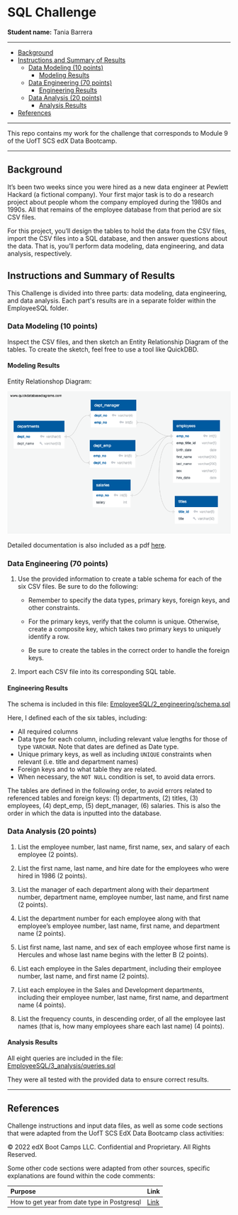 # SQL Challenge

**Student name:** Tania Barrera

---

- [Background](#background)
- [Instructions and Summary of Results](#instructions-and-summary-of-results)
  - [Data Modeling (10 points)](#data-modeling-10-points)
    - [Modeling Results](#modeling-results)
  - [Data Engineering (70 points)](#data-engineering-70-points)
    - [Engineering Results](#engineering-results)
  - [Data Analysis (20 points)](#data-analysis-20-points)
    - [Analysis Results](#analysis-results)
- [References](#references)

---

This repo contains my work for the challenge that corresponds to Module 9 of the UofT SCS edX Data Bootcamp.

---

## Background

It’s been two weeks since you were hired as a new data engineer at Pewlett Hackard (a fictional company). Your first major task is to do a research project about people whom the company employed during the 1980s and 1990s. All that remains of the employee database from that period are six CSV files.

For this project, you’ll design the tables to hold the data from the CSV files, import the CSV files into a SQL database, and then answer questions about the data. That is, you’ll perform data modeling, data engineering, and data analysis, respectively.

## Instructions and Summary of Results

This Challenge is divided into three parts: data modeling, data engineering, and data analysis. Each part's results are in a separate folder within the EmployeeSQL folder.

### Data Modeling (10 points)

Inspect the CSV files, and then sketch an Entity Relationship Diagram of the tables. To create the sketch, feel free to use a tool like QuickDBD.

#### Modeling Results

Entity Relationshop Diagram:

![EmployeeSQL/1_modeling/QuickDBD-EmployeeSQL.png](EmployeeSQL/1_modeling/QuickDBD-EmployeeSQL.png)

Detailed documentation is also included as a pdf [here](EmployeeSQL/1_modeling/QuickDBD-EmployeeSQL.pdf).

### Data Engineering (70 points)

1. Use the provided information to create a table schema for each of the six CSV files. Be sure to do the following:

    - Remember to specify the data types, primary keys, foreign keys, and other constraints.

    - For the primary keys, verify that the column is unique. Otherwise, create a composite key, which takes two primary keys to uniquely identify a row.

    - Be sure to create the tables in the correct order to handle the foreign keys.

2. Import each CSV file into its corresponding SQL table.

#### Engineering Results

The schema is included in this file: [EmployeeSQL/2_engineering/schema.sql](EmployeeSQL/2_engineering/schema.sql)

Here, I defined each of the six tables, including:
- All required columns
- Data type for each column, including relevant value lengths for those of type `VARCHAR`. Note that dates are defined as Date type. 
- Unique primary keys, as well as including `UNIQUE` constraints when relevant (i.e. title and department names)
- Foreign keys and to what table they are related.
- When necessary, the `NOT NULL` condition is set, to avoid data errors.

The tables are defined in the following order, to avoid errors related to referenced tables and foreign keys: (1) departments, (2) titles, (3) employees, (4) dept_emp, (5) dept_manager, (6) salaries. This is also the order in which the data is inputted into the database.

### Data Analysis (20 points)

1. List the employee number, last name, first name, sex, and salary of each employee (2 points).

2. List the first name, last name, and hire date for the employees who were hired in 1986 (2 points).

3. List the manager of each department along with their department number, department name, employee number, last name, and first name (2 points).

4. List the department number for each employee along with that employee’s employee number, last name, first name, and department name (2 points).

5. List first name, last name, and sex of each employee whose first name is Hercules and whose last name begins with the letter B (2 points).

6. List each employee in the Sales department, including their employee number, last name, and first name (2 points).

7. List each employee in the Sales and Development departments, including their employee number, last name, first name, and department name (4 points).

8. List the frequency counts, in descending order, of all the employee last names (that is, how many employees share each last name) (4 points).

#### Analysis Results

All eight queries are included in the file: [EmployeeSQL/3_analysis/queries.sql](EmployeeSQL/3_analysis/queries.sql)

They were all tested with the provided data to ensure correct results.

---

## References

Challenge instructions and input data files, as well as some code sections that were adapted from the UofT SCS EdX Data Bootcamp class activities:

© 2022 edX Boot Camps LLC. Confidential and Proprietary. All Rights Reserved.

Some other code sections were adapted from other sources, specific explanations are found within the code comments:

| Purpose | Link |
| :- | :- |
| How to get year from date type in Postgresql | [Link](https://www.prisma.io/dataguide/postgresql/date-types) |

